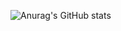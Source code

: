 ![Anurag's GitHub stats](https://github-readme-stats.vercel.app/api?username=0xslayy&show_icons=true&theme=synthwave)
